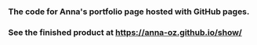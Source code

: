 ### The code for Anna's portfolio page hosted with GitHub pages. 
### See the finished product at https://anna-oz.github.io/show/

